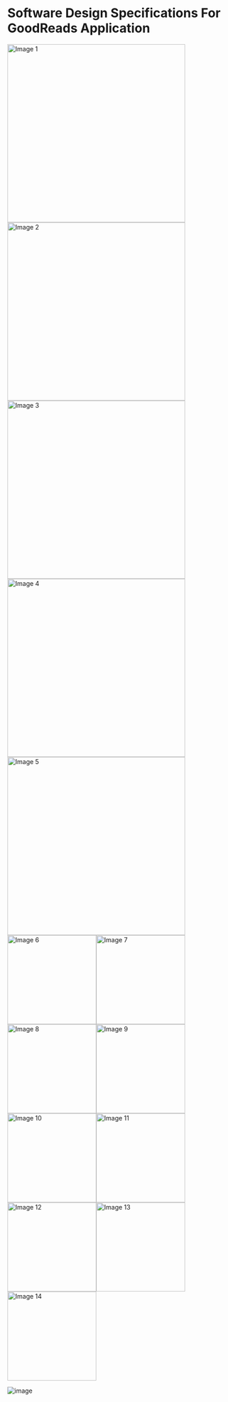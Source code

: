 <h1> Software Design Specifications For GoodReads Application </h1>

  <img src="https://github.com/user-attachments/assets/9731e0f8-bd08-41bd-bb1b-b51e127db607" width="400" alt="Image 1">
  <div style="display: flex; flex-wrap: wrap;">
  <img src="https://github.com/user-attachments/assets/126d329c-607b-4389-8e36-a9f34fa0f01f" width="400" alt="Image 2">
  <img src="https://github.com/user-attachments/assets/65df9a1b-4a0e-4a71-a387-ecc05013ef09" width="400" alt="Image 3">
  <img src="https://github.com/user-attachments/assets/16c99ee1-233f-46de-bb93-f755a69a1cab" width="400" alt="Image 4">
  <img src="https://github.com/user-attachments/assets/2418f540-896f-4011-bb4b-74164eeea4c4" width="400" alt="Image 5">
  <img src="https://github.com/user-attachments/assets/18655099-c03b-4d68-af68-1ec5dc29daff" width="200" alt="Image 6">
  <img src="https://github.com/user-attachments/assets/f6517463-9e99-41ce-a49c-d523e0ee3bfe" width="200" alt="Image 7">
  <img src="https://github.com/user-attachments/assets/2491e5e8-b762-41cc-bca6-e123d5173c31" width="200" alt="Image 8">
  <img src="https://github.com/user-attachments/assets/efc2ac9c-89b8-4216-9261-08fd98ad8d87" width="200" alt="Image 9">
  <img src="https://github.com/user-attachments/assets/2a8e9eef-6460-4974-a5ff-fa525d01be1a" width="200" alt="Image 10">
  <img src="https://github.com/user-attachments/assets/2686c5e7-e8af-45ef-a963-3259fb3fb746" width="200" alt="Image 11">
  <img src="https://github.com/user-attachments/assets/77fec7fc-0891-4e08-b4e1-94eaa5a23979" width="200" alt="Image 12">
  <img src="https://github.com/user-attachments/assets/bd7942fd-9a28-4695-a69f-544e294875ca" width="200" alt="Image 13">
  <img src="https://github.com/user-attachments/assets/fb23ce98-bff8-44c2-b59f-659c2b7b6035" width="200" alt="Image 14">
</div>


![image](https://github.com/user-attachments/assets/adb8235e-cc40-415a-96ed-17505f8cb2fa)














